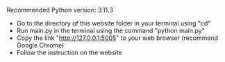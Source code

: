Recommended Python version: 3.11.3

- Go to the directory of this website folder in your terminal using "cd"
- Run main.py in the terminal using the command "python main.py"
- Copy the link "http://127.0.0.1:5005" to your web browser (recommend Google Chrome)
- Follow the instruction on the website
